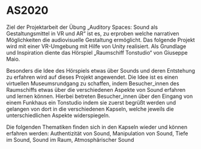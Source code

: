 # AS2020
Ziel der Projektarbeit der Übung „Auditory Spaces: Sound als Gestaltungsmittel in VR und AR“ ist es, zu erproben welche narrativen Möglichkeiten die audiovisuelle Gestaltung ermöglicht. Das folgende Projekt wird mit einer VR-Umgebung mit Hilfe von Unity realisiert. Als Grundlage und Inspiration diente das Hörspiel „Raumschiff Tonstudio“ von Giuseppe Maio. 

Besonders die Idee des Hörspiels etwas über Sounds und deren Entstehung zu erfahren wird auf dieses Projekt angewendet. Die Idee ist es einen virtuellen Museumsrundgang zu schaffen, indem Besucher_innen des Raumschiffs etwas über die verschiedenen Aspekte von Sound erfahren und lernen können.
Hierbei betreten Besucher_innen über den Eingang von einem Funkhaus ein Tonstudio indem sie zuerst begrüßt werden und gelangen von dort in die verschiedenen Kapseln, welche jeweils die unterschiedlichen Aspekte widerspiegeln.

Die folgenden Thematiken finden sich in den Kapseln wieder und können erfahren werden: 
Authentizität von Sound, Manipulation von Sound, Tiefe im Sound, Sound im Raum, Atmosphärischer Sound

